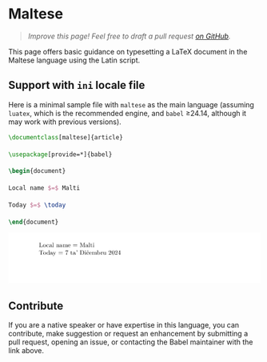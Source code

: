 # Maltese

<blockquote>
  <p><em>Improve this page! Feel free to draft a pull request <a href="https://github.com/latex3/babel/tree/docs/docs">on GitHub</a>.</em></p>
</blockquote>

This page offers basic guidance on typesetting a LaTeX document in the
Maltese language using the Latin script.

## Support with `ini` locale file

Here is a minimal sample file with `maltese` as the main language
(assuming `luatex`, which is the recommended engine, and `babel` ≥24.14,
although it may work with previous versions).

```tex
\documentclass[maltese]{article}

\usepackage[provide=*]{babel}

\begin{document}

Local name $=$ Malti

Today $=$ \today

\end{document}
```

![](../media/locale-maltese.png)

## Contribute

If you are a native speaker or have expertise in this language, you can
contribute, make suggestion or request an enhancement by submitting a
pull request, opening an issue, or contacting the Babel maintainer with
the link above.